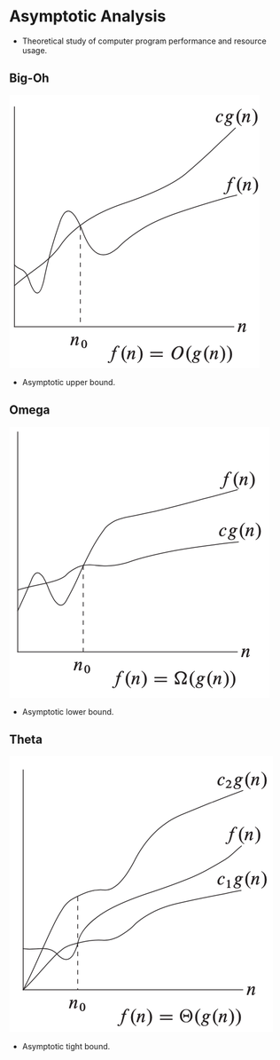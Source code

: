 # Asymptotic Analysis

- Theoretical study of computer program performance and resource usage.

## Big-Oh

![alt text](https://github.com/eyc94/Notes/blob/master/images/oh_graph.png "Graph of Big-Oh")

- Asymptotic upper bound.

## Omega

![alt text](https://github.com/eyc94/Notes/blob/master/images/omega_graph.png "Graph of Big-Omega")

- Asymptotic lower bound.

## Theta

![alt text](https://github.com/eyc94/Notes/blob/master/images/theta_graph.png "Graph of Big-Theta")

- Asymptotic tight bound.